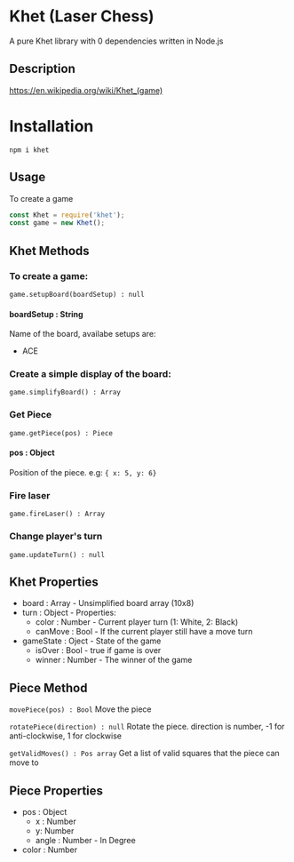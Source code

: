 # Khet (Laser Chess)
A pure Khet library with 0 dependencies written in Node.js

## Description
https://en.wikipedia.org/wiki/Khet_(game)

# Installation
```npm i khet```

## Usage
To create a game
```js
const Khet = require('khet');
const game = new Khet();
```

## Khet Methods
### To create a game:

`game.setupBoard(boardSetup) : null`

#### boardSetup : String
Name of the board, availabe setups are:
* ACE

### Create a simple display of the board:

`game.simplifyBoard() : Array`

### Get Piece

`game.getPiece(pos) : Piece`

#### pos : Object
Position of the piece. e.g:
`{ x: 5, y: 6}`

### Fire laser
`game.fireLaser() : Array`

### Change player's turn
`game.updateTurn() : null`

## Khet Properties
* board : Array - Unsimplified board array (10x8)
* turn : Object - Properties: 
    * color : Number - Current player turn (1: White, 2: Black)
    * canMove : Bool - If the current player still have a move turn
* gameState : Oject - State of the game
    * isOver : Bool - true if game is over
    * winner : Number - The winner of the game

## Piece Method

`movePiece(pos) : Bool`
Move the piece

`rotatePiece(direction) : null`
Rotate the piece. direction is number, -1 for anti-clockwise, 1 for clockwise

`getValidMoves() : Pos array`
Get a list of valid squares that the piece can move to

## Piece Properties
* pos : Object
    * x : Number
    * y: Number
    * angle : Number - In Degree
* color : Number

